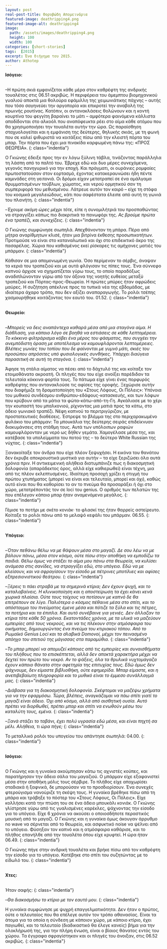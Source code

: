 ```yaml
---
layout: post
real-post-title: Θορυβώδη Απομεινάρια
featured-image: deathripping4.png
featured-image-alt: deathripping4
image:
  path: /assets/images/deathripping4.png
  height: 100
  width: 100
categories: [short-stories]
tags:  [2015]
excerpt: Ένα διήγημα του 2015.
author: Athotep
---
```


**Ισόγειο:**  
<br>

–Η πρώτη σκιά εμφανίζεται κάθε μέρα στον καθρέφτη της ανδρικής τουαλέτας στις 06.51 ακριβώς. Η περιφέρεια του άμεμπτου βιομηχανικού γυαλιού αποκτά μια θολούρα εφάμιλλη της χειμωνιάτικης πάχνης – αυτής που τόσο σαγηνεύει την αργοπορία και επικροτεί την αναβολή της πρωινής ρουτίνας. Κατόπιν, οι αντανακλάσεις θολώνουν και η κοντή κουρτίνα του φεγγίτη βαραίνει το μάτι – αμφότερα φαινόμενα κάλλιστα αποδίδονται στο αλκοόλ που αναπόφευκτα ρέει στο αίμα κάθε ατόμου που θα χρησιμοποιήσει την τουαλέτα αυτήν την ώρα. Ως παραίσθηση σταχυολογείται και η εμφάνιση της δεύτερης, θηλυκής σκιάς, με τη φωνή που σε καλεί ψιθυριστά να κοιτάξεις πίσω από την κλειστή πόρτα του μπαρ. Την πόρτα που έχει μια πινακίδα καρφωμένη πάνω της: «ΠΡΟΣ ΘΕΩΡΕΙΑ».
{: class="indentia"}

Ο Γκιώνης έδειξε προς την εν λόγω ξύλινη τάβλα, τινάζοντας παράλληλα τη λάσπη από το παλτό του. Έβρεχε εδώ και δυο μέρες συνεχόμενα, γεγονός πανηγυρικό για την εποχή. Και πράγματι, οι ουράνιες ρομφαίες πρωτοστατούσαν στον εορτασμό, έχοντας κατακεραυνώσει ήδη πέντε καμινάδες στη γειτονιά. Οι δρόμοι είχαν μετατραπεί σε ένα αμάλγαμα θρυμματισμένων τούβλων, χώματος, και νερού ορμητικού σαν τη συμπεριφορά του μεθυσμένου. Λάτρευε αυτόν τον καιρό – είχε τη στόφα του κοσμικά μεγαλειώδους, κάτι που σαφέστατα έλειπε από αυτή τη γωνιά του πλανήτη.
{: class="indentia"}

–*Έχουμε ακόμη ώρες μέχρι τότε*, είπε η συνομιλήτριά του προσπαθώντας να στραγγίξει κάπως πιο διακριτικά το πανωφόρι της. *Ας βρούμε πρώτα ένα τραπέζι, και συνεχίζεις*.
{: class="indentia"}

Ο Γκιώνης συμφώνησε σιωπηλά. Απεχθάνονταν τη μπάρα. Πέρα από μήτρα αναρίθμητων κλισέ, ήταν μια βιτρίνα έκθεσης προσωπικοτήτων. Προτιμούσε να είναι στο καταναλωτικό και όχι στο επιδεικτικό άκρο της πασαρέλας. Χώρια που καθισμένος εκεί ρίσκαρες τις αμήχανες ματιές του μπάρμαν.
{: class="indentia"}

Κάθισαν σε μια απομονωμένη γωνία. Όσο περίμεναν το σέρβις, άναψαν τα κεριά του τραπεζιού και με αυτά φλόγισαν τις πίπες τους. Ένα σύννεφο καπνού άρχισε να σχηματίζεται γύρω τους, το οποίο παραδόξως αναδιπλώνονταν γύρω από τον άξονα της νοητής ευθείας μεταξύ τραπεζιού και Πόρτας-προς-Θεωρεία. Η πρώτες μπύρες ήταν αφρώδεις μαύρες. Η συζήτηση απέκλινε προς τα τυπικά νέα της εβδομάδας, με ιδιαίτερα άχαρο τρόπο, που δεν αξίζει αναπαραγωγής. Το ρολόι τσέπης χασμουρήθηκε κοιτάζοντας τον εαυτό του. 01.52.
{: class="indentia"}  
<br>

**Θεωρείο:**  
<br>

–*Μπορείς να δεις αναπάντεχα καθαρά μέσα από μια σταγόνα αίμα. Η διάθλαση, για κάποιο λόγο σε βοηθά να εστιάσεις σε κάθε λεπτομέρεια. Το κόκκινο φιλτράρισμα κόβει ένα μέρος του φάσματος, που συγχέει την ανεμπόδιστη όραση με αποτέλεσμα να καμουφλάρονται λεπτομέρειες. Βλέπεις γωνίες του τοπίου που δε φαίνονται με γυμνό μάτι, σκιές του προσώπου απρόσιτες υπό φυσιολογικές συνθήκες. Υπάρχει διαύγεια παρασιτική σε αυτή τη σταγόνα.*
{: class="indentia"}

Άφησε τη στάλα αίματος να πέσει από το δάχτυλό της και κοίταξε τον ετοιμοθάνατο ακροατή. Οι πληγές που του είχε ανοίξει παρέδιδαν τα τελευταία κόκκινα φορτία τους. Το πάτωμα είχε γίνει ένας πορφυρός καθρέφτης που αντανακλούσε τις αφίσες της οροφής. Ξεχώρισε αυτήν που διαφήμιζε τη δραματοποίηση του «Στους Λόφους, Οι Πόλεις»: Υπόνοια του μυθικού συνδέσμου ανθρώπου-εδάφους-κατασκευής, και των λόφων που κρύβουν από τα μάτια τα φώτα-κάτω-από-τη-Γη. Αγκάλιασε με το χέρι την κουπαστή του μπαλκονιού, ρίχνοντας μια ματιά προς τα κάτω, στο άδειο γωνιακό τραπέζι. Νέφη καπνού το περιτριγύριζαν, με προστατευτικές διαθέσεις. Έστρεψε το βλέμμα της στο περιχαρακωμένο φυλάκιο του μπάρμαν: Τα μπουκάλια της δεύτερης σειράς επιδείκνυαν διακυμάνσεις στη στάθμη τους. Αυτά των υπόλοιπων ραφιών καμουφλάρονταν με νερό ως δήθεν γεμάτα. Χαμογέλασε μέσα της, και κατέβασε τα υπολείμματα του ποτού της – το δεύτερο White Russian της νύχτας.
{: class="indentia"}

Ξανακοίταξε τον άνδρα που είχε πλέον ξεψυχήσει. Η εικόνα του θανάτου δεν έκρυβε αποκρουστικά μυστικά για αυτήν – τα είχε ξεριζώσει όλα αυτά χρόνια πριν. Η αντικειμενική αλήθεια διατυμπάνιζε πως η διακοσμητική δολοφονία (απαράδεκτος όρος, αλλά είχε καθιερωθεί) είναι τέχνη, μια από τις πλέον εκλεπτυσμένες. Ιδιαίτερη προσοχή χρίζει η στιγμή του πρώτου χτυπήματος (μπορεί να είναι και τελευταίο, μπορεί και όχι), καθώς αυτό είναι που θα καθορίσει το αν το πνεύμα θα προσαράξει ή όχι στο χώρο, μετατρέποντάς τον σε loci του genius. Ο αριθμός των πελατών της που επέλεγαν κάποιο μπαρ ήταν αναμενόμενα μεγάλος.
{: class="indentia"}

Γέμισε το ποτήρι με σκέτο κονιάκ· το φλασκί της ήταν θαρρείς αστείρευτο. Κοίταξε το ρολόι πάνω από το μελαψό κεφάλι του μπάρμαν. 06.55.
{: class="indentia"}  
<br>

**Υπόγειο:**  
<br>

–*Όταν πεθάνω θέλω να με θάψουν μέσα στο μαγαζί. Δε σου λέω να με βάλουν πάνω, μέσα στον κόσμο, ούτε πίσω στην αποθήκη να εμποδίζω τα παιδιά. Θέλω όμως να στάξει το αίμα μου πάνω στα θεωρεία, να κυλίσει ανάμεσα στις σανίδες, να στραγγίξει εδώ, στο υπόγειο. Εδώ να με κλείσουν, και να σφραγίσουν την είσοδο με πέτρινες μποτίλιες και αφίσες εξπρεσιονιστικού θεάτρου.*
{: class="indentia"}

–*Ξέρεις τι πάει στραβά με τα σημερινά κτίρια; Δεν έχουν ψυχή, και το καταλαβαίνεις. Η κλινικοποίηση και η αποστείρωση τα έχει κάνει κενά χωρικά πλαίσια. Ούτε τους τοίχους να ποτίσουν με καπνό δε θα επιτρέπουν σε λίγο. Παλιότερα ο κόσμος πέθαινε μέσα στο σπίτι, και το απόσταγμα του πνεύματος έμενε μέσα και πότιζε τα ξύλα και τις πέτρες, τα ποτήρια και τα έπιπλα. Και αυτό συνέβαινε για γενιές. Δεν άλλαζαν τα κτίρια τότε κάθε 50 χρόνια. Εκατοντάδες χρόνια, με τα υλικά να μαζεύουν εμπειρίες από τους νεκρούς, και να τις πλέκουν στην ατμόσφαιρα του οικήματος, δημιουργώντας ένα πνεύμα του κτιριακού τόπου. Από το Ρωμαϊκό Genius Loci και τα σλαβικά Domovoi, μέχρι τον πεινασμένο απόηχο του σπιτιού της μάγισσας στα παραμύθια.*
{: class="indentia"}

–*Το μπαρ μπορεί να απομυζεί κάποιες από τις εμπειρίες και συναισθήματα του πλήθους που το επισκέπτεται, αλλά δεν αποκτά χαρακτήρα μέχρι να δεχτεί τον πρώτο του νεκρό. Αν το ψάξεις, όλα τα θρυλικά νυχτομάγαζα έχουν κάποιο θάνατο στην αφετηρία της επιτυχίας τους. Εδώ όμως δεν ψάχνουμε, δεν είμαστε βιβλιοθήκη, ούτε εφημερίδα. Μπαρ είμαστε, και η ανεπιβεβαίωτη πληροφορία και το μυθικό είναι το έμμεσο συνάλλαγμά μας.*
{: class="indentia"}

–*Διάβασα για τη διακοσμητική δολοφονία. Σκέφτομαι να μαζέψω χρήματα για να την εφαρμόσω. Τώρα, βλέπεις, αναγκάζομαι να πάω σπίτι γιατί το μαγαζί είναι άδειο. Όχι από κόσμο, αλλά από αισθητική ουσία. Αυτό πρέπει να διορθωθεί, πρέπει μπαρ και σπίτι να ενωθούν μέσω του καταλύτη τους, εμένα.*
{: class="indentia"}

–*Ξανά στάζει το ταβάνι, έχει πολύ υγρασία εδώ μέσα, και είναι πηχτή σα μέλι. Αλήθεια, τι ώρα πήγε;*
{: class="indentia"}

Το μεταλλικό ρολόι του υπογείου του απάντησε σιωπηλά: 04.00.
{: class="indentia"}  
<br>

**Ισόγειο:**  
<br>

Ο Γκιώνης και η γυναίκα ακούμπησαν κάτω τις αχνιστές κούπες, και παρατήρησαν την άδεια σάλα του μαγαζιού. Ο μπάρμαν είχε εξαφανιστεί μέσα στην αποθήκη μόλις τους σέρβιρε. Το πλήθος είχε αποχωρίσει σταδιακά ή ξαφνικά, δε μπορούσαν να το προσδιορίσουν. Ένα συνεχές φτερούγισμα νανούριζε τη σκέψη τους. Η γυναίκα βρέθηκε πίσω από τη μπάρα και τράβηξε το πόστερ του «Στους Λόφους, Οι Πόλεις». Είχε κολλήσει κατά την πτώση του σε ένα άδειο μπουκάλι κονιάκ. Ο Γκιώνης γλίστρησε γύρω από τις γυαλισμένες καρέκλες, ψάχνοντας την είσοδο για το υπόγειο. Είχε 6 χρόνια να ακούσει ο οποιοσδήποτε περαστικός μουσική από το μαγαζί. Ο Γκιώνης και η γυναίκα όμως άκουγαν άρρυθμο no wave να σέρνεται από το θεωρείο, και ασφυκτικό noise να ψέλνει από το υπόγειο. Φύσηξαν τον καπνό και η ατμόσφαιρα καθάρισε, και το πλήθος επανήλθε από την τουαλέτα όπου είχε κρυφτεί. Η ώρα ήταν 06.49.
{: class="indentia"}

Ο Γκιώνης πήγε στην ανδρική τουαλέτα και βρήκε πίσω από τον καθρέφτη την είσοδο για το υπόγειο. Κατέβηκε στο σπίτι του συζητώντας με το είδωλό του.
{: class="indentia"}  
<br>

**Χτες:**  
<br>

Ήταν σαφής:
{: class="indentia"}

–*Θα διακοσμήσω το κτίριο με τον εαυτό μου.*
{: class="indentia"}

Η γυναίκα συμφώνησε με ψυχρή επαγγελματικότητα. Δεν ήταν ο πρώτος, ούτε ο τελευταίος που θα επέλεγε αυτόν τον τρόπο αθανασίας. Είναι τα άτομα για τα οποία η σύνδεση με κάποιον χώρο, με κάποιο κτίριο, έχει παγιωθεί, και το τελευταίο (διαδικαστικό θα έλεγε κανείς) βήμα για την ολοκλήρωσή της, για την πλήρη ένωση, είναι ο βίαιος θάνατος εντός του χώρου. Τα έγγραφα σφραγίστηκαν και οι πληγές του άνοιξαν, στις 06.52 ακριβώς.
{: class="indentia"}
